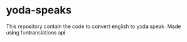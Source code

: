 # yoda-speaks
This repository contain the code to convert english to yoda speak. Made using funtranslations api
